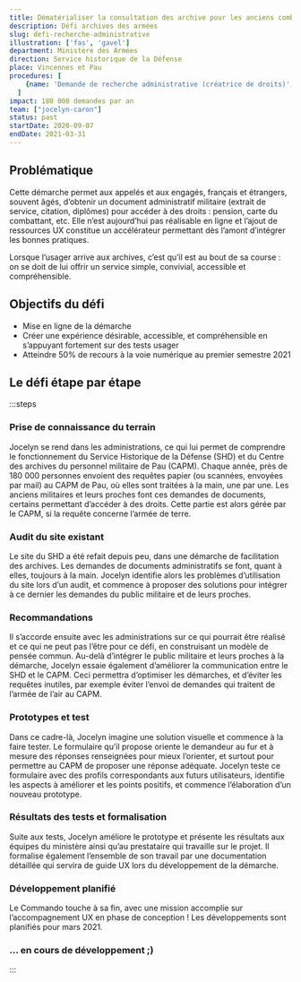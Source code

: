 ```yaml
---
title: Dématérialiser la consultation des archive pour les anciens combattants
description: Défi archives des armées
slug: defi-recherche-administrative
illustration: ['fas', 'gavel']
department: Ministère des Armées
direction: Service historique de la Défense
place: Vincennes et Pau
procedures: [
    {name: 'Demande de recherche administrative (créatrice de droits)', url: ''},
  ]
impact: 180 000 demandes par an
team: ["jocelyn-caron"]
status: past
startDate: 2020-09-07
endDate: 2021-03-31
---
```


## Problématique

Cette démarche permet aux appelés et aux engagés, français et étrangers, souvent âgés, d’obtenir un document administratif militaire (extrait de service, citation, diplômes) pour accéder à des droits : pension, carte du combattant, etc. Elle n’est aujourd’hui pas réalisable en ligne et l’ajout de ressources UX constitue un accélérateur permettant dès l’amont d’intégrer les bonnes pratiques.

Lorsque l’usager arrive aux archives, c’est qu’il est au bout de sa course : on se doit de lui offrir un service simple, convivial, accessible et compréhensible.


## Objectifs du défi

- Mise en ligne de la démarche
- Créer une expérience désirable, accessible, et compréhensible en s’appuyant fortement sur des tests usager
- Atteindre 50% de recours à la voie numérique au premier semestre 2021


## Le défi étape par étape

:::steps
### Prise de connaissance du terrain

Jocelyn se rend dans les administrations, ce qui lui permet de comprendre le fonctionnement du Service Historique de la Défense (SHD) et du Centre des archives du personnel militaire de Pau (CAPM). Chaque année, près de 180 000 personnes envoient des requêtes papier (ou scannées, envoyées par mail) au CAPM de Pau, où elles sont traitées à la main, une par une. Les anciens militaires et leurs proches font ces demandes de documents, certains permettant d’accéder à des droits. Cette partie est alors gérée par le CAPM, si la requête concerne l’armée de terre.

### Audit du site existant

Le site du SHD a été refait depuis peu, dans une démarche de facilitation des archives. Les demandes de documents administratifs se font, quant à elles, toujours à la main. Jocelyn identifie alors les problèmes d’utilisation du site lors d’un audit, et commence à proposer des solutions pour intégrer à ce dernier les demandes du public militaire et de leurs proches.

### Recommandations

Il s’accorde ensuite avec les administrations sur ce qui pourrait être réalisé et ce qui ne peut pas l’être pour ce défi, en construisant un modèle de pensée commun. Au-delà d’intégrer le public militaire et leurs proches à la démarche, Jocelyn essaie également d’améliorer la communication entre le SHD et le CAPM. Ceci permettra d’optimiser les démarches, et d’éviter les requêtes inutiles, par exemple éviter l’envoi de demandes qui traitent de l’armée de l’air au CAPM.

### Prototypes et test

Dans ce cadre-là, Jocelyn imagine une solution visuelle et commence à la faire tester. Le formulaire qu’il propose oriente le demandeur au fur et à mesure des réponses renseignées pour mieux l’orienter, et surtout pour permettre au CAPM de proposer une réponse adéquate. Jocelyn teste ce formulaire avec des profils correspondants aux futurs utilisateurs, identifie les aspects à améliorer et les points positifs, et commence l’élaboration d’un nouveau prototype.

### Résultats des tests et formalisation
Suite aux tests, Jocelyn améliore le prototype et présente les résultats aux équipes du ministère ainsi qu’au prestataire qui travaille sur le projet. Il formalise également l’ensemble de son travail par une documentation détaillée qui servira de guide UX lors du développement de la démarche.

### Développement planifié
Le Commando touche à sa fin, avec une mission accomplie sur l’accompagnement UX en phase de conception ! Les développements sont planifiés pour mars 2021.


### ... en cours de développement ;)

:::
